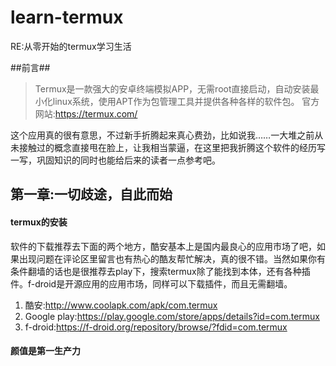 # learn-termux
RE:从零开始的termux学习生活

##前言##
>Termux是一款强大的安卓终端模拟APP，无需root直接启动，自动安装最小化linux系统，使用APT作为包管理工具并提供各种各样的软件包。
官方网站:https://termux.com/

这个应用真的很有意思，不过新手折腾起来真心费劲，比如说我……一大堆之前从未接触过的概念直接甩在脸上，让我相当蒙逼，在这里把我折腾这个软件的经历写一写，巩固知识的同时也能给后来的读者一点参考吧。

## 第一章:一切歧途，自此而始 ##

#### termux的安装 ####

软件的下载推荐去下面的两个地方，酷安基本上是国内最良心的应用市场了吧，如果出现问题在评论区里留言也有热心的酷友帮忙解决，真的很不错。当然如果你有条件翻墙的话也是很推荐去play下，搜索termux除了能找到本体，还有各种插件。f-droid是开源应用的应用市场，同样可以下载插件，而且无需翻墙。

1. 酷安:http://www.coolapk.com/apk/com.termux
2. Google play:https://play.google.com/store/apps/details?id=com.termux
3. f-droid:https://f-droid.org/repository/browse/?fdid=com.termux

#### 颜值是第一生产力 ####

